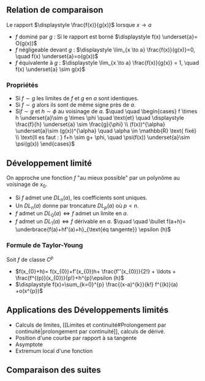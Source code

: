 ## Relation de comparaison 
Le rapport $\displaystyle \frac{f(x)}{g(x)}$ lorsque $x \longrightarrow a$
- $f$ dominé par $g$ : Si le rapport est borné $\displaystyle f(x) \underset{a}= O(g(x))$
- $f$ négligeable devant $g$ : $\displaystyle \lim_{x \to a} \frac{f(x)}{g(x)}=0, \quad f(x) \underset{a}=o(g(x))$
- $f$ équivalente à $g$ : $\displaystyle \lim_{x \to a} \frac{f(x)}{g(x)} = 1, \quad f(x) \underset{a} \sim g(x)$ 
### Propriétés 
- Si $f \sim g$ les limites de  $f$ et $g$ en $a$ sont identiques.
- Si  $f \sim g$ alors ils sont de même signe près de $a$.
- Si$f \sim g$ et $h \sim \phi$ au voisinage de $a$. 
$\quad \quad \begin{cases} f \times h \underset{a}\sim g \times \phi \quad \text{et} \quad \displaystyle \frac{f}{h} \underset{a} \sim \frac{g}{\phi} \\ (f(x))^{\alpha} \underset{a}\sim (g(x))^{\alpha} \quad \alpha \in \mathbb{R} \text{  fixé} \\ \text{Il es faut :  } f+h \sim g+ \phi, \quad \psi(f(x)) \underset{a}\sim \psi(g(x))    \end{cases}$

## Développement limité 
On approche une fonction $f$ "au mieux possible" par un polynôme au voisinage de $x_{0}$.
- Si $f$ admet une $DL_{n}(a)$, les coefficients sont uniques.
- Un $DL_{n}(a)$ donne par troncature $DL_{p}(a)$ où $p<n$.
- $f$ admet un $DL_{0}(a) \Leftrightarrow  f$ admet un limite en $a$.
- $f$ admet un $DL_{1}(a) \Leftrightarrow f$ dérivable en $a$.
$\quad \quad \bullet f(a+h)= \underbrace{f(a)+hf'(a)+h}_{\text{éq tangente}} \epsilon (h)$
### Formule de Taylor-Young 
Soit $f$ de classe $C^{p}$ 
- $f(x_{0}+h)= f(x_{0})+f'(x_{0})h+ \frac{f''(x_{0})}{2!} + \ldots + \frac{f^{(p)}(x_{0})}{p!}+h^{p}\epsilon (h)$  
- $\displaystyle f(x)=\sum_{k=0}^{p} \frac{(x-a)^{k}}{k!} f^{(k)}(a)  +o(x^{p})$ 

## Applications des Développements limités 
- Calculs de limites, [[Limites et continuité#Prolongement par continuité|prolongement par continuité]], calculs de dérivé.
- Position d'une courbe par rapport à sa tangente 
- Asymptote 
- Extremum local d'une fonction 

## Comparaison des suites 

